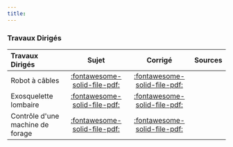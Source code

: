 ```yaml
---
title:  
---
```


### Travaux Dirigés 
 
| Travaux Dirigés | Sujet | Corrigé | Sources  | 
| :-------------- | :---: | :-----: | :------: | 
| Robot à câbles | [:fontawesome-solid-file-pdf:](http://xpessoles-cpge.fr/pdf/Cy_02_Ch_04_TD_01_RobotCables_Sujet.pdf) | [:fontawesome-solid-file-pdf:](http://xpessoles-cpge.fr/pdf/Cy_02_Ch_04_TD_01_RobotCables_Corrige.pdf) | 
| Exosquelette lombaire | [:fontawesome-solid-file-pdf:](http://xpessoles-cpge.fr/pdf/Cy_02_Ch_04_TD_02_ExosqueletteLombaire_Sujet.pdf) | [:fontawesome-solid-file-pdf:](http://xpessoles-cpge.fr/pdf/Cy_02_Ch_04_TD_02_ExosqueletteLombaire_Corrige.pdf) | 
| Contrôle d'une machine de forage | [:fontawesome-solid-file-pdf:](http://xpessoles-cpge.fr/pdf/Cy_02_Ch_04_TD_03_ControleMachineForage_Sujet.pdf) | [:fontawesome-solid-file-pdf:](http://xpessoles-cpge.fr/pdf/Cy_02_Ch_04_TD_03_ControleMachineForage_Corrige.pdf) | 

